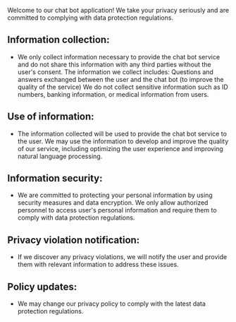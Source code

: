 Welcome to our chat bot application! We take your privacy seriously and are committed to complying
with data protection regulations.

## Information collection:

- We only collect information necessary to provide the chat bot service and do not share this
  information with any third parties without the user's consent. The information we collect
  includes:
  Questions and answers exchanged between the user and the chat bot (to improve the quality of the
  service)
  We do not collect sensitive information such as ID numbers, banking information, or medical
  information from users.

## Use of information:

- The information collected will be used to provide the chat bot service to the user. We may use the
  information to develop and improve the quality of our service, including optimizing the user
  experience and improving natural language processing.

## Information security:

- We are committed to protecting your personal information by using security measures and data
  encryption. We only allow authorized personnel to access user's personal information and require
  them to comply with data protection regulations.

## Privacy violation notification:

- If we discover any privacy violations, we will notify the user and provide them with relevant
  information to address these issues.

## Policy updates:

- We may change our privacy policy to comply with the latest data protection regulations.